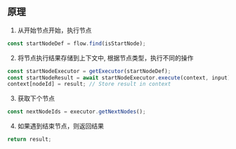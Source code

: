 ## 原理

1. 从开始节点开始，执行节点
```typescript
const startNodeDef = flow.find(isStartNode);
```
2. 将节点执行结果存储到上下文中, 根据节点类型，执行不同的操作
```typescript
const startNodeExecutor = getExecutor(startNodeDef);
const startNodeResult = await startNodeExecutor.execute(context, input);
context[nodeId] = result; // Store result in context
```
3. 获取下个节点
```typescript
const nextNodeIds = executor.getNextNodes();
```
4. 如果遇到结束节点，则返回结果
```typescript
return result;
```
